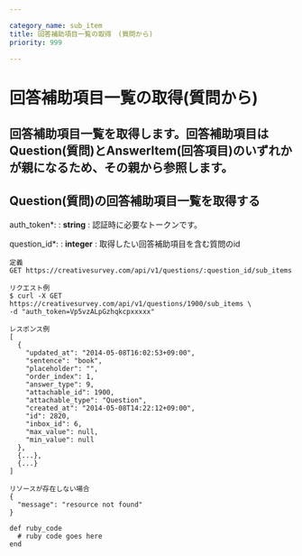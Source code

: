```yaml
---

category_name: sub_item
title: 回答補助項目一覧の取得　(質問から)
priority: 999

---
```


# 回答補助項目一覧の取得(質問から)

## 回答補助項目一覧を取得します。回答補助項目はQuestion(質問)とAnswerItem(回答項目)のいずれかが親になるため、その親から参照します。

## Question(質問)の回答補助項目一覧を取得する
auth_token*:
: __string__
: 認証時に必要なトークンです。

question_id*:
: __integer__
: 取得したい回答補助項目を含む質問のid

~~~
定義
GET https://creativesurvey.com/api/v1/questions/:question_id/sub_items

リクエスト例
$ curl -X GET https://creativesurvey.com/api/v1/questions/1900/sub_items \
-d "auth_token=Vp5vzALpGzhqkcpxxxxx"

レスポンス例
[
  {
    "updated_at": "2014-05-08T16:02:53+09:00",
    "sentence": "book",
    "placeholder": "",
    "order_index": 1,
    "answer_type": 9,
    "attachable_id": 1900,
    "attachable_type": "Question",
    "created_at": "2014-05-08T14:22:12+09:00",
    "id": 2820,
    "inbox_id": 6,
    "max_value": null,
    "min_value": null
  },
  {...},
  {...}
]  
  
リソースが存在しない場合
{
  "message": "resource not found"
}
~~~

~~~
def ruby_code
  # ruby code goes here
end
~~~
